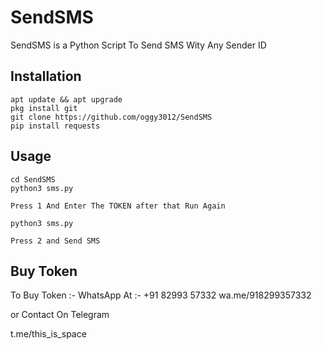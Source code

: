 # SendSMS

SendSMS is a Python Script  To Send SMS Wity Any Sender ID

## Installation

```
apt update && apt upgrade
pkg install git
git clone https://github.com/oggy3012/SendSMS
pip install requests
```

## Usage

```
cd SendSMS
python3 sms.py

Press 1 And Enter The TOKEN after that Run Again

python3 sms.py

Press 2 and Send SMS

```

## Buy Token

To Buy Token :- WhatsApp  At :- +91 82993 57332
wa.me/918299357332

or Contact  On Telegram  

t.me/this_is_space
